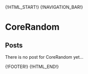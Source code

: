 {!HTML_START!}
{!NAVIGATION_BAR!}

# CoreRandom 

## Posts

There is no post for CoreRandom yet...

{!FOOTER!}
{!HTML_END!}
